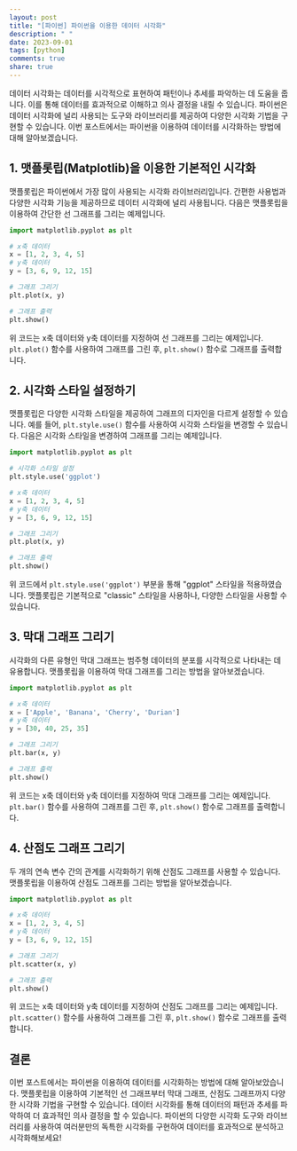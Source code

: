 ```yaml
---
layout: post
title: "[파이썬] 파이썬을 이용한 데이터 시각화"
description: " "
date: 2023-09-01
tags: [python]
comments: true
share: true
---
```


데이터 시각화는 데이터를 시각적으로 표현하여 패턴이나 추세를 파악하는 데 도움을 줍니다. 이를 통해 데이터를 효과적으로 이해하고 의사 결정을 내릴 수 있습니다. 파이썬은 데이터 시각화에 널리 사용되는 도구와 라이브러리를 제공하여 다양한 시각화 기법을 구현할 수 있습니다. 이번 포스트에서는 파이썬을 이용하여 데이터를 시각화하는 방법에 대해 알아보겠습니다.

## 1. 맷플롯립(Matplotlib)을 이용한 기본적인 시각화

맷플롯립은 파이썬에서 가장 많이 사용되는 시각화 라이브러리입니다. 간편한 사용법과 다양한 시각화 기능을 제공하므로 데이터 시각화에 널리 사용됩니다. 다음은 맷플롯립을 이용하여 간단한 선 그래프를 그리는 예제입니다.

```python
import matplotlib.pyplot as plt

# x축 데이터
x = [1, 2, 3, 4, 5]
# y축 데이터
y = [3, 6, 9, 12, 15]

# 그래프 그리기
plt.plot(x, y)

# 그래프 출력
plt.show()
```

위 코드는 x축 데이터와 y축 데이터를 지정하여 선 그래프를 그리는 예제입니다. `plt.plot()` 함수를 사용하여 그래프를 그린 후, `plt.show()` 함수로 그래프를 출력합니다.

## 2. 시각화 스타일 설정하기

맷플롯립은 다양한 시각화 스타일을 제공하여 그래프의 디자인을 다르게 설정할 수 있습니다. 예를 들어, `plt.style.use()` 함수를 사용하여 시각화 스타일을 변경할 수 있습니다. 다음은 시각화 스타일을 변경하여 그래프를 그리는 예제입니다.

```python
import matplotlib.pyplot as plt

# 시각화 스타일 설정
plt.style.use('ggplot')

# x축 데이터
x = [1, 2, 3, 4, 5]
# y축 데이터
y = [3, 6, 9, 12, 15]

# 그래프 그리기
plt.plot(x, y)

# 그래프 출력
plt.show()
```

위 코드에서 `plt.style.use('ggplot')` 부분을 통해 "ggplot" 스타일을 적용하였습니다. 맷플롯립은 기본적으로 "classic" 스타일을 사용하나, 다양한 스타일을 사용할 수 있습니다.

## 3. 막대 그래프 그리기

시각화의 다른 유형인 막대 그래프는 범주형 데이터의 분포를 시각적으로 나타내는 데 유용합니다. 맷플롯립을 이용하여 막대 그래프를 그리는 방법을 알아보겠습니다.

```python
import matplotlib.pyplot as plt

# x축 데이터
x = ['Apple', 'Banana', 'Cherry', 'Durian']
# y축 데이터
y = [30, 40, 25, 35]

# 그래프 그리기
plt.bar(x, y)

# 그래프 출력
plt.show()
```

위 코드는 x축 데이터와 y축 데이터를 지정하여 막대 그래프를 그리는 예제입니다. `plt.bar()` 함수를 사용하여 그래프를 그린 후, `plt.show()` 함수로 그래프를 출력합니다.

## 4. 산점도 그래프 그리기

두 개의 연속 변수 간의 관계를 시각화하기 위해 산점도 그래프를 사용할 수 있습니다. 맷플롯립을 이용하여 산점도 그래프를 그리는 방법을 알아보겠습니다.

```python
import matplotlib.pyplot as plt

# x축 데이터
x = [1, 2, 3, 4, 5]
# y축 데이터
y = [3, 6, 9, 12, 15]

# 그래프 그리기
plt.scatter(x, y)

# 그래프 출력
plt.show()
```

위 코드는 x축 데이터와 y축 데이터를 지정하여 산점도 그래프를 그리는 예제입니다. `plt.scatter()` 함수를 사용하여 그래프를 그린 후, `plt.show()` 함수로 그래프를 출력합니다.

## 결론

이번 포스트에서는 파이썬을 이용하여 데이터를 시각화하는 방법에 대해 알아보았습니다. 맷플롯립을 이용하여 기본적인 선 그래프부터 막대 그래프, 산점도 그래프까지 다양한 시각화 기법을 구현할 수 있습니다. 데이터 시각화를 통해 데이터의 패턴과 추세를 파악하여 더 효과적인 의사 결정을 할 수 있습니다. 파이썬의 다양한 시각화 도구와 라이브러리를 사용하여 여러분만의 독특한 시각화를 구현하여 데이터를 효과적으로 분석하고 시각화해보세요!